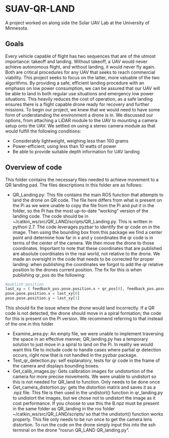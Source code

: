 # SUAV-QR-LAND

A project worked on along side the Solar UAV Lab at the University of Minnesota.

## Goals

Every vehicle capable of flight has two sequences that are of the utmost importance: takeoff and landing. Without takeoff, a UAV would never achieve autonomous flight, and without landing, it would never fly again. Both are critical procedures for any UAV that seeks to reach commercial viability. This project seeks to focus on the latter, more valuable of the two algorithms. 
By providing a safe, efficient landing procedure with an emphasis on low power consumption, we can be assured that our UAV will be able to land in both regular use situations and emergency low power situations. This heavily reduces the cost of operation, as a safe landing ensures there is a flight capable drone ready for recovery and further missions.
To begin our project, we knew that we would need to have some form of understanding the environment a drone is in. We discussed our options, from attaching a LiDAR module to the UAV to mounting a camera setup onto the UAV. We settled on using a stereo camera module as that would fulfill the following conditions:
- Considerably lightweight, weighing less than 100 grams
- Power-efficient, using less than 10 watts of power
- Be able to provide suitable depth information for UAV landing 

## Overview of code

This folder contains the necessary files needed to achieve movement to a QR landing pad. The files descriptions in this folder are as follows:
 - QR_Landing.py: This file contains the main ROS function that attempts to land the drone on QR code. The file here differs from what is present on the Pi as we were unable to copy the file from the Pi and put it in the folder, so the Pi has the most up-to-date “working” version of the landing code. The code should be in ~/catkin_ws/src/QR_LAND/scripts/QR_Landing.py. This is written in python 2.7. The code leverages pyzbar to identify the qr code on in the image. Then using the bounding box from this package we find a center point and determine how far in x and y coordinates the qr code is in terms of the center of the camera. We then move the drone to those coordinates. Important to note that these coordinates that are published are absolute coordinates in the real world, not relative to the drone. We made an oversight in the code that needs to be corrected for proper landing: when publishing the coordinates we forgot to add the qr relative position to the drones current position. The fix for this is when publishing qr_pos do the following:
```python
#publish position
last_xy = ( feedback_pos.pose.position.x + qr_pos[0], feedback_pos.pose.position.y + qr_pos[1])
pose.pose.position.x = last_xy[0]
pose.pose.position.y = last_xy[1]
```
This should fix the issue where the drone would land incorrectly. 
If a QR code is not detected, the drone should move in a spiral formation; the code for this is present on the Pi version. We recommend referring to that instead of the one in this folder
 - Examine_area.py: An empty file, we were unable to implement traversing the space in an effective manner, QR_landing.py has a temporary solution to just move in a spiral to land on the Pi. In reality we would want this file to include code to handle cases where partial qr detection occurs, right now that is not handled in the pyzbar package.
 - Test_qr_detection.py: self explanatory, tests for qr code in the frame of the camera and displays bounding boxes.
 - Get_calib_images.py:  Gets calibration images for undistortion of the camera for more precise movements. We were unable to undistort so this is not needed for QR_land to function. Only needs to be done once
 - Get_camera_distortion.py:  gets the distortion matrix and saves it as a .npz file. This file is then used in the undistort() function in qr_landing.py to undistort the images, but we chose not to undistort the image as it cost performance. If you choose to use this the B.npz must be present in the same folder as QR_landing in the ros folder ~/catkin_ws/src/QR_LAND/scripts/ so that the undistort() function works properly. This file only needs to be run once to get the camera lens distortion.
To run the code on the drone simply input this into the ssh terminal on the drone “rosrun QR_LAND QR_landing.py”.
